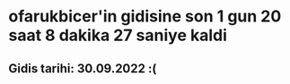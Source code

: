 # ofarukbicer'in gidisine son 1 gun 20 saat 8 dakika 27 saniye kaldi

## Gidis tarihi: 30.09.2022 :(